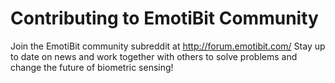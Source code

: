 # Contributing to EmotiBit Community

Join the EmotiBit community subreddit at http://forum.emotibit.com/
Stay up to date on news and work together with others to solve problems and change the future of biometric sensing!
